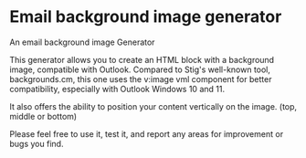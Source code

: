 # Email background image generator
An email background image Generator


This generator allows you to create an HTML block with a background image, compatible with Outlook. Compared to Stig's well-known tool, backgrounds.cm, this one uses the v:image vml component for better compatibility, especially with Outlook Windows 10 and 11.

It also offers the ability to position your content vertically on the image. (top, middle or bottom)

Please feel free to use it, test it, and report any areas for improvement or bugs you find.

